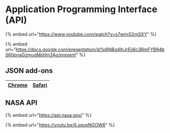 # Application Programming Interface (API)

{% embed url="https://www.youtube.com/watch?v=s7wmiS2mSXY" %}

{% embed url="https://docs.google.com/presentation/d/1o6NBg4lhJrEjj6c3RmFYB94bS60pnaGzmugMptIm3Ao/present" %}

## JSON add-ons

| [Chrome](https://chrome.google.com/webstore/detail/json-formatter/bcjindcccaagfpapjjmafapmmgkkhgoa) | [Safari](https://apps.apple.com/sg/app/json-peep-for-safari/id1458969831) |
| :-------------------------------------------------------------------------------------------------: | :-----------------------------------------------------------------------: |

## NASA API

{% embed url="https://api.nasa.gov/" %}

{% embed url="https://youtu.be/ILsqueNGOW8" %}
